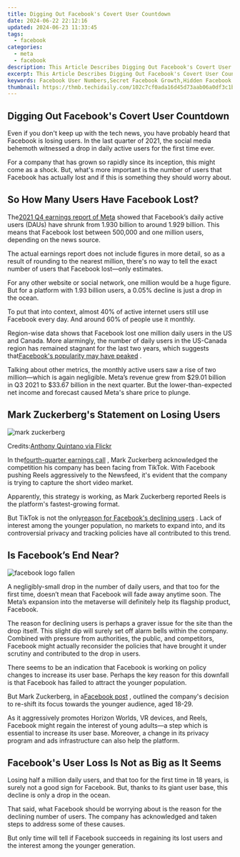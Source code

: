 ```yaml
---
title: Digging Out Facebook's Covert User Countdown
date: 2024-06-22 22:12:16
updated: 2024-06-23 11:33:45
tags:
  - facebook
categories:
  - meta
  - facebook
description: This Article Describes Digging Out Facebook's Covert User Countdown
excerpt: This Article Describes Digging Out Facebook's Covert User Countdown
keywords: Facebook User Numbers,Secret Facebook Growth,Hidden Facebook Users,Uncovering FB Statistics,Intrigue in FB Metrics,FB Membership Analysis,Mystery of Facebook Count
thumbnail: https://thmb.techidaily.com/102c7cf0ada16d45d73aab06a0df3c1b4bd516c1e4675a811bb1bd88b724571c.jpg
---
```


## Digging Out Facebook's Covert User Countdown

 Even if you don't keep up with the tech news, you have probably heard that Facebook is losing users. In the last quarter of 2021, the social media behemoth witnessed a drop in daily active users for the first time ever.

 For a company that has grown so rapidly since its inception, this might come as a shock. But, what's more important is the number of users that Facebook has actually lost and if this is something they should worry about.

## So How Many Users Have Facebook Lost?

 The[2021 Q4 earnings report of Meta](https://app.quotemedia.com/data/downloadFiling?webmasterId=90423&ref=116418952&type=PDF&symbol=FB&companyName=Meta+Platforms+Inc.&formType=10-K&formDescription=Annual+report+pursuant+to+Section+13+or+15%28d%29&dateFiled=2022-02-03&CK=1326801) showed that Facebook’s daily active users (DAUs) have shrunk from 1.930 billion to around 1.929 billion. This means that Facebook lost between 500,000 and one million users, depending on the news source.

 The actual earnings report does not include figures in more detail, so as a result of rounding to the nearest million, there's no way to tell the exact number of users that Facebook lost—only estimates.

 For any other website or social network, one million would be a huge figure. But for a platform with 1.93 billion users, a 0.05% decline is just a drop in the ocean.

 To put that into context, almost 40% of active internet users still use Facebook every day. And around 60% of people use it monthly.

 Region-wise data shows that Facebook lost one million daily users in the US and Canada. More alarmingly, the number of daily users in the US-Canada region has remained stagnant for the last two years, which suggests that[Facebook's popularity may have peaked](https://www.makeuseof.com/facebook-popularity-peak/) .

 Talking about other metrics, the monthly active users saw a rise of two million—which is again negligible. Meta’s revenue grew from $29.01 billion in Q3 2021 to $33.67 billion in the next quarter. But the lower-than-expected net income and forecast caused Meta's share price to plunge.

## Mark Zuckerberg's Statement on Losing Users

![mark zuckerberg](https://static1.makeuseofimages.com/wordpress/wp-content/uploads/2022/04/mark-zuckerberg.jpg)

 Credits:[Anthony Quintano via Flickr](https://www.flickr.com/photos/quintanomedia/47774197691)

 In the[fourth-quarter earnings call](https://s21.q4cdn.com/399680738/files/doc%5Ffinancials/2021/q4/Meta-Q4-2021-Earnings-Call-Transcript.pdf) , Mark Zuckerberg acknowledged the competition his company has been facing from TikTok. With Facebook pushing Reels aggressively to the Newsfeed, it's evident that the company is trying to capture the short video market.

 Apparently, this strategy is working, as Mark Zuckerberg reported Reels is the platform's fastest-growing format.

 But TikTok is not the only[reason for Facebook's declining users](https://www.makeuseof.com/why-facebook-is-losing-users/) . Lack of interest among the younger population, no markets to expand into, and its controversial privacy and tracking policies have all contributed to this trend.

## Is Facebook’s End Near?

![facebook logo fallen](https://static1.makeuseofimages.com/wordpress/wp-content/uploads/2022/04/facebook-logo-fallen.jpg)

 A negligibly-small drop in the number of daily users, and that too for the first time, doesn’t mean that Facebook will fade away anytime soon. The Meta’s expansion into the metaverse will definitely help its flagship product, Facebook.

 The reason for declining users is perhaps a graver issue for the site than the drop itself. This slight dip will surely set off alarm bells within the company. Combined with pressure from authorities, the public, and competitors, Facebook might actually reconsider the policies that have brought it under scrutiny and contributed to the drop in users.

 There seems to be an indication that Facebook is working on policy changes to increase its user base. Perhaps the key reason for this downfall is that Facebook has failed to attract the younger population.

 But Mark Zuckerberg, in a[Facebook post](https://www.facebook.com/zuck/posts/10114017541176911) , outlined the company's decision to re-shift its focus towards the younger audience, aged 18-29.

 As it aggressively promotes Horizon Worlds, VR devices, and Reels, Facebook might regain the interest of young adults—a step which is essential to increase its user base. Moreover, a change in its privacy program and ads infrastructure can also help the platform.

## Facebook's User Loss Is Not as Big as It Seems

 Losing half a million daily users, and that too for the first time in 18 years, is surely not a good sign for Facebook. But, thanks to its giant user base, this decline is only a drop in the ocean.

 That said, what Facebook should be worrying about is the reason for the declining number of users. The company has acknowledged and taken steps to address some of these causes.

 But only time will tell if Facebook succeeds in regaining its lost users and the interest among the younger generation.


<ins class="adsbygoogle"
     style="display:block"
     data-ad-format="autorelaxed"
     data-ad-client="ca-pub-7571918770474297"
     data-ad-slot="1223367746"></ins>



<ins class="adsbygoogle"
     style="display:block"
     data-ad-client="ca-pub-7571918770474297"
     data-ad-slot="8358498916"
     data-ad-format="auto"
     data-full-width-responsive="true"></ins>
